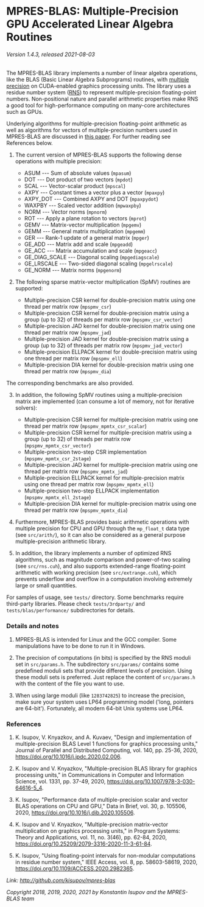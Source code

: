 # MPRES-BLAS: Multiple-Precision GPU Accelerated Linear Algebra Routines
###### Version 1.4.3, released 2021-08-03


The MPRES-BLAS library implements a number of linear algebra operations, like the BLAS (Basic Linear Algebra Subprograms) routines, with [multiple precision](https://en.wikipedia.org/wiki/Arbitrary-precision_arithmetic) on CUDA-enabled graphics processing units. The library uses a residue number system ([RNS](https://en.wikipedia.org/wiki/Residue_number_system)) to represent multiple-precision floating-point numbers. Non-positional nature and parallel arithmetic properties make RNS a good tool for high-performance computing on many-core architectures such as GPUs.

Underlying algorithms for multiple-precision floating-point arithmetic as well as algorithms for vectors of multiple-precision numbers used in MPRES-BLAS are discussed in [this paper](http://doi.org/10.1016/j.jpdc.2020.02.006). For further reading see References below.

1. The current version of MPRES-BLAS supports the following dense operations with multiple precision:

    * ASUM --- Sum of absolute values (`mpasum`)
    * DOT --- Dot product of two vectors (`mpdot`)
    * SCAL --- Vector-scalar product (`mpscal`)
    * AXPY --- Constant times a vector plus a vector (`mpaxpy`)
    * AXPY_DOT --- Combined AXPY and DOT (`mpaxpydot`)
    * WAXPBY --- Scaled vector addition (`mpwaxpby`)
    * NORM --- Vector norms (`mpnorm`)
    * ROT --- Apply a plane rotation to vectors (`mprot`)
    * GEMV --- Matrix-vector multiplication (`mpgemv`)
    * GEMM --- General matrix multiplication (`mpgemm`)
    * GER --- Rank-1 update of a general matrix (`mpger`)
    * GE_ADD --- Matrix add and scale (`mpgeadd`)
    * GE_ACC --- Matrix accumulation and scale (`mpgeacc`)
    * GE_DIAG_SCALE --- Diagonal scaling (`mpgediagscale`)
    * GE_LRSCALE --- Two-sided diagonal scaling (`mpgelrscale`)
    * GE_NORM --- Matrix norms (`mpgenorm`)

2. The following sparse matrix-vector multiplication (SpMV) routines are supported:
    
    * Multiple-precision CSR kernel for double-precision matrix using one thread per matrix row (`mpspmv_csr`)
    * Multiple-precision CSR kernel for double-precision matrix using a group (up to 32) of threads per matrix row (`mpspmv_csr_vector`)
    * Multiple-precision JAD kernel for double-precision matrix using one thread per matrix row (`mpspmv_jad`)
    * Multiple-precision JAD kernel for double-precision matrix using a group (up to 32) of threads per matrix row (`mpspmv_jad_vector`)
    * Multiple-precision ELLPACK kernel for double-precision matrix using one thread per matrix row (`mpspmv_ell`)
    * Multiple-precision DIA kernel for double-precision matrix using one thread per matrix row (`mpspmv_dia`)

The corresponding benchmarks are also provided.

3. In addition, the following SpMV routines using a multiple-precision matrix are implemented (can consume a lot of memory, not for iterative solvers):

   * Multiple-precision CSR kernel for multiple-precision matrix using one thread per matrix row (`mpspmv_mpmtx_csr_scalar`)
   * Multiple-precision CSR kernel for multiple-precision matrix using a group (up to 32) of threads per matrix row (`mpspmv_mpmtx_csr_vector`)
   * Multiple-precision two-step CSR implementation (`mpspmv_mpmtx_csr_2stage`)
   * Multiple-precision JAD kernel for multiple-precision matrix using one thread per matrix row (`mpspmv_mpmtx_jad`)
   * Multiple-precision ELLPACK kernel for multiple-precision matrix using one thread per matrix row (`mpspmv_mpmtx_ell`)
   * Multiple-precision two-step ELLPACK implementation (`mpspmv_mpmtx_ell_2stage`)
   * Multiple-precision DIA kernel for multiple-precision matrix using one thread per matrix row (`mpspmv_mpmtx_dia`)

4. Furthermore, MPRES-BLAS provides basic arithmetic operations with multiple precision for CPU and GPU through the `mp_float_t` data type (see `src/arith/`), so it can also be considered as a general purpose multiple-precision arithmetic library. 

5. In addition, the library implements a number of optimized RNS algorithms, such as magnitude comparison and power-of-two scaling (see `src/rns.cuh`), and also supports extended-range floating-point arithmetic with working precision (see `src/extrange.cuh`), which prevents underflow and overflow in a computation involving extremely large or small quantities.

For samples of usage, see `tests/` directory. Some benchmarks require third-party libraries.
Please check `tests/3rdparty/` and `tests/blas/performance/` subdirectories for details.

### Details and notes

1. MPRES-BLAS is intended for Linux and the GCC compiler. Some manipulations have to be done to run it in Windows.

2. The precision of computations (in bits) is specified by the RNS moduli set in `src/params.h`.
The subdirectory `src/params/` contains some predefined moduli sets that provide different
levels of precision. Using these moduli sets is preferred. Just replace the content of
`src/params.h` with the content of the file you want to use.

3. When using large moduli (like `1283742825`) to increase the precision, make sure your system uses LP64 programming model ('long, pointers are 64-bit').  Fortunately, all modern 64-bit Unix systems use LP64.

### References

1. K. Isupov, V. Knyazkov, and A. Kuvaev, "Design and implementation of multiple-precision BLAS Level 1 functions for graphics processing units," Journal of Parallel and Distributed Computing, vol. 140, pp. 25-36, 2020, https://doi.org/10.1016/j.jpdc.2020.02.006.

2. K. Isupov and V. Knyazkov, "Multiple-precision BLAS library for graphics processing units," in Communications in Computer and Information Science, vol. 1331, pp. 37-49, 2020, https://doi.org/10.1007/978-3-030-64616-5_4. 

3. K. Isupov, "Performance data of multiple-precision scalar and vector BLAS operations on CPU and GPU," Data in Brief, vol. 30, p. 105506, 2020, https://doi.org/10.1016/j.dib.2020.105506.

4. K. Isupov and V. Knyazkov, "Multiple-precision matrix-vector multiplication on graphics processing units," in Program Systems: Theory and Applications, vol. 11, no. 3(46), pp. 62-84, 2020, https://doi.org/10.25209/2079-3316-2020-11-3-61-84. 

5. K. Isupov, "Using floating-point intervals for non-modular computations in residue number system," IEEE Access, vol. 8, pp. 58603-58619, 2020, https://doi.org/10.1109/ACCESS.2020.2982365.


*Link: http://github.com/kisupov/mpres-blas*

*Copyright 2018, 2019, 2020, 2021 by Konstantin Isupov and the MPRES-BLAS team*
